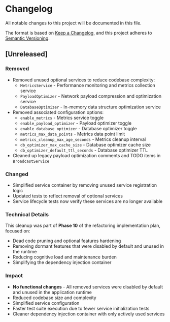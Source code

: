 # Changelog

All notable changes to this project will be documented in this file.

The format is based on [Keep a Changelog](https://keepachangelog.com/en/1.0.0/),
and this project adheres to [Semantic Versioning](https://semver.org/spec/v2.0.0.html).

## [Unreleased]

### Removed
- Removed unused optional services to reduce codebase complexity:
  - `MetricsService` - Performance monitoring and metrics collection service
  - `PayloadOptimizer` - Network payload compression and optimization service  
  - `DatabaseOptimizer` - In-memory data structure optimization service
- Removed associated configuration options:
  - `enable_metrics` - Metrics service toggle
  - `enable_payload_optimizer` - Payload optimizer toggle
  - `enable_database_optimizer` - Database optimizer toggle
  - `metrics_max_data_points` - Metrics data point limit
  - `metrics_cleanup_max_age_seconds` - Metrics cleanup interval
  - `db_optimizer_max_cache_size` - Database optimizer cache size
  - `db_optimizer_default_ttl_seconds` - Database optimizer TTL
- Cleaned up legacy payload optimization comments and TODO items in `BroadcastService`

### Changed
- Simplified service container by removing unused service registration logic
- Updated tests to reflect removal of optional services
- Service lifecycle tests now verify these services are no longer available

### Technical Details
This cleanup was part of **Phase 10** of the refactoring implementation plan, focused on:
- Dead code pruning and optional features hardening
- Removing dormant features that were disabled by default and unused in the runtime
- Reducing cognitive load and maintenance burden
- Simplifying the dependency injection container

### Impact
- **No functional changes** - All removed services were disabled by default and unused in the application runtime
- Reduced codebase size and complexity
- Simplified service configuration
- Faster test suite execution due to fewer service initialization tests
- Cleaner dependency injection container with only actively used services